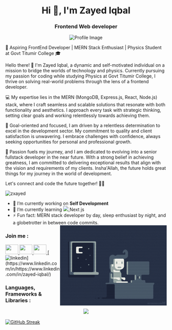 <h1 align="center">Hi 👋, I'm Zayed Iqbal</h1>
<h3 align="center">Frontend Web developer</h3>


<p align="center" ><img  src="https://i.ibb.co/pK6rTxm/IMG-20230225-143542.jpg " alt="Profile Image"  height="250"> </p>







🚀 Aspiring FrontEnd Developer | MERN Stack Enthusiast | Physics Student at Govt Titumir College 🎓

Hello there! 👋 I'm Zayed Iqbal, a dynamic and self-motivated individual on a mission to bridge the worlds of technology and physics. Currently pursuing my passion for coding while studying Physics at Govt Titumir College, I thrive on solving real-world problems through the lens of a frontend developer.

💻 My expertise lies in the MERN (MongoDB, Express.js, React, Node.js) stack, where I craft seamless and scalable solutions that resonate with both functionality and aesthetics. I approach every task with strategic thinking, setting clear goals and working relentlessly towards achieving them.

🎯 Goal-oriented and focused, I am driven by a relentless determination to excel in the development sector. My commitment to quality and client satisfaction is unwavering. I embrace challenges with confidence, always seeking opportunities for personal and professional growth.

🌟 Passion fuels my journey, and I am dedicated to evolving into a senior fullstack developer in the near future. With a strong belief in achieving greatness, I am committed to delivering exceptional results that align with the vision and requirements of my clients. Insha'Allah, the future holds great things for my journey in the world of development.

Let's connect and code the future together! 🚀✨





<p align="left"> <img src="https://komarev.com/ghpvc/?username=zxayed&label=Profile%20views&color=0e75b6&style=flat" alt="zxayed" /> </p>

- 🔭 I’m currently working on **Self Development**
- 🌱 I’m currently learning  <a href="#">
    <img src="https://skillicons.dev/icons?i=nextjs" />
  </a>  Next js 
- ⚡ Fun fact: MERN stack developer by day, sleep enthusiast by night, and a globetrotter in between code commits. 
  <img align="right" src="https://github.com/ZxAYED/zxayed/blob/main/coding.gif " alt=" Image"  height="250">
<h3 align="left">Join  me :</h3>
<p align="left">
 <a href="https://www.linkedin.com/in/zayed-iqbal" height="30" width="40">
    <img  height="30" width="40" src="https://skillicons.dev/icons?i=linkedin" />
  </a>
 <a href="https://instagram.com/zzayed0" height="30" width="40">
    <img  height="30" width="40" src="https://skillicons.dev/icons?i=instagram" />
  </a>
  <a href="#" height="30" width="40">
    <img  height="30" width="40" src="https://skillicons.dev/icons?i=discord" />
  </a> 
    [<img src='https://cdn.jsdelivr.net/npm/simple-icons@3.0.1/icons/linkedin.svg' alt='linkedin' height='40'>](https://www.linkedin.com/in/https://www.linkedin.com/in/zayed-iqbal/)  
</p>

<h3 align="left">Languages, Frameworks & Libraries :</h3>
<p align="center">
  <a href="">
    <img src="https://skillicons.dev/icons?i=github,html,css,tailwind,bootstrap,js,react,firebase,express,mongodb,nodejs" />
  </a>
</p>




<a href="https://git.io/streak-stats"><img src="https://github-readme-streak-stats.herokuapp.com?user=ZxAYED&hide_border=true&background=45%2C4A90E2%2C367588&ring=FF8C00&border=FF8C00&fire=FF8C00&stroke=EBC7E0&currStreakNum=EBC7E0&sideNums=EBC7E0&currStreakLabel=EBC7E0&sideLabels=EBC7E0&dates=EBC7E0&excludeDaysLabel=EBC7E0" alt="GitHub Streak" /></a>

